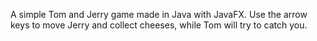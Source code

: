 A simple Tom and Jerry game made in Java with JavaFX. Use the arrow keys to move Jerry and collect cheeses, while Tom will try to catch you.

